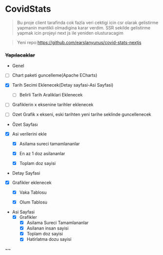 # CovidStats
> Bu proje client tarafinda cok fazla veri cektigi icin csr olarak gelistirme yapmanin mantikli olmadigina karar verdim. SSR sekilde gelistirme yapmak icin projeyi next js ile yeniden olusturacagim

> Yeni repo:https://github.com/earslanyunus/covid-stats-nextjs

### ~~Yapılacaklar~~


- Genel
- [ ] Chart paketi guncelleme(Apache ECharts)
- [x] Tarih Secimi Eklenecek(Detay sayfasi-Asi Sayfasi)
  - [ ] Belirli Tarih Araliklari Eklenecek
-[ ] Grafiklerin x eksenine tarihler eklenecek
- [ ] Ozet Grafik x ekseni, eski tarihten yeni tarihe seklinde guncellenecek



- Özet Sayfası
- [x] Asi verilerini ekle
  - [x] Asilama sureci tamamlananlar
  - [x] En az 1 doz asilananlar
  - [x] Toplam doz sayisi



- Detay Sayfasi
- [x] Grafikler eklenecek
  - [x] Vaka Tablosu
  - [x] Olum Tablosu


- Asi Sayfasi
  - [x] Grafikler
    - [x] Asilama Sureci Tamamlananlar
    - [x] Asilanan insan sayisi
    - [x] Toplam doz sayisi
    - [x] Hatirlatma dozu sayisi

~~
